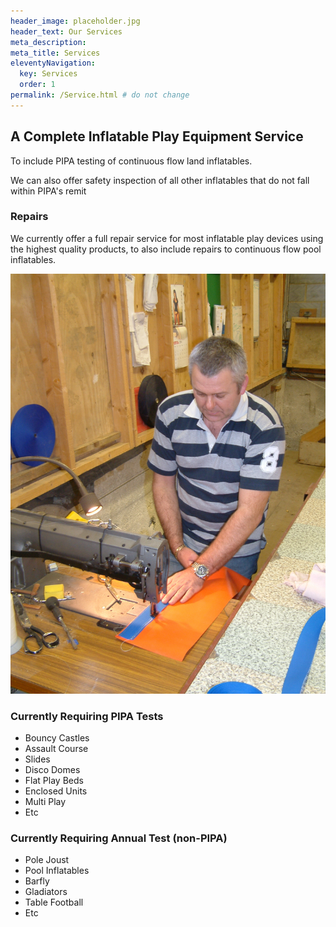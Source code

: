 ```yaml
---
header_image: placeholder.jpg
header_text: Our Services
meta_description:
meta_title: Services
eleventyNavigation:
  key: Services
  order: 1
permalink: /Service.html # do not change
---
```


## A Complete Inflatable Play Equipment Service

To include PIPA testing of continuous flow land inflatables.

We can also offer safety inspection of all other inflatables that do not fall within PIPA's remit

### Repairs

We currently offer a full repair service for most inflatable play devices using the highest quality products, to also include repairs to continuous flow pool inflatables.

![](/images/dad3.jpg)

### Currently Requiring PIPA Tests

- Bouncy Castles
- Assault Course
- Slides
- Disco Domes
- Flat Play Beds
- Enclosed Units
- Multi Play
- Etc

### Currently Requiring Annual Test (non-PIPA)

- Pole Joust
- Pool Inflatables
- Barfly
- Gladiators
- Table Football
- Etc
